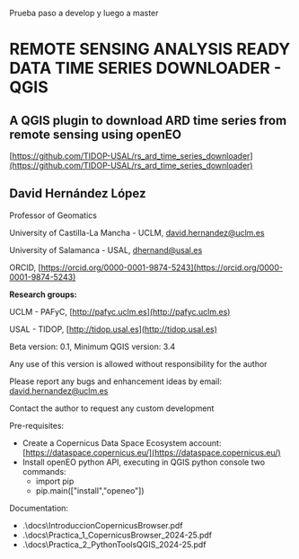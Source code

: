 Prueba paso a develop y luego a master

# **REMOTE SENSING ANALYSIS READY DATA TIME SERIES DOWNLOADER - QGIS**

## A QGIS plugin to download ARD time series from remote sensing using openEO

[https://github.com/TIDOP-USAL/rs_ard_time_series_downloader](https://github.com/TIDOP-USAL/rs_ard_time_series_downloader)

## **David Hernández López**

Professor of Geomatics

University of Castilla-La Mancha - UCLM, 
david.hernandez@uclm.es

University of Salamanca - USAL, 
dhernand@usal.es

ORCID, [https://orcid.org/0000-0001-9874-5243](https://orcid.org/0000-0001-9874-5243)

**Research groups:**

UCLM - PAFyC, [http://pafyc.uclm.es](http://pafyc.uclm.es)

USAL - TIDOP, [http://tidop.usal.es](http://tidop.usal.es)


Beta version: 0.1, Minimum QGIS version: 3.4

Any use of this version is allowed without 
responsibility for the author

Please report any bugs and enhancement ideas by email: david.hernandez@uclm.es

Contact the author to request any custom development 

Pre-requisites:

- Create a Copernicus Data Space Ecosystem account: [https://dataspace.copernicus.eu/](https://dataspace.copernicus.eu/) 
- Install openEO python API, executing in QGIS python console two commands:
  - import pip
  - pip.main(["install","openeo"])

Documentation:
- .\docs\IntroduccionCopernicusBrowser.pdf
- .\docs\Practica_1_CopernicusBrowser_2024-25.pdf
- .\docs\Practica_2_PythonToolsQGIS_2024-25.pdf


